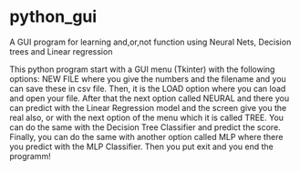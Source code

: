 # python_gui
A GUI program for learning and,or,not function using Neural Nets, Decision trees and Linear regression 

This python program start with a GUI menu (Tkinter) with the following options: NEW FILE where you give the numbers and the filename and you can save these in csv file. Then, it is the LOAD option where you can load and open your file. After that the next option called NEURAL and there you can predict with the Linear Regression model and the screen give you the real also, or with the next option of the menu which it is called TREE. You can do the same with the Decision Tree Classifier and predict the score. Finally, you can do the same with another option called MLP where there you predict with the MLP Classifier. Then you put exit and you end the programm!
 
